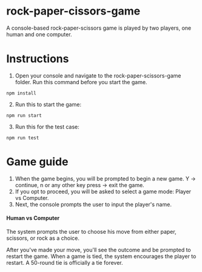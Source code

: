 # rock-paper-cissors-game
A console-based rock-paper-scissors game is played by two players, one human and one computer.

# Instructions
1. Open your console and navigate to the rock-paper-scissors-game folder. Run this command before you start the game. 
```
npm install
```
2. Run this to start the game:
```
npm run start
```
3. Run this for the test case:
```
npm run test
```

# Game guide
1. When the game begins, you will be prompted to begin a new game. Y -> continue,  n or any other key press -> exit the game.
2. If you opt to proceed, you will be asked to select a game mode: Player vs Computer.
3. Next, the console prompts the user to input the player's name.


#### Human vs Computer
The system prompts the user to choose his move from either paper, scissors, or rock as a choice.

After you've made your move, you'll see the outcome and be prompted to restart the game.
When a game is tied, the system encourages the player to restart. A 50-round tie is officially a tie forever.
